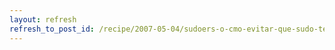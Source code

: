 ```yaml
---
layout: refresh
refresh_to_post_id: /recipe/2007-05-04/sudoers-o-cmo-evitar-que-sudo-te-pida-contrasea
---
```

